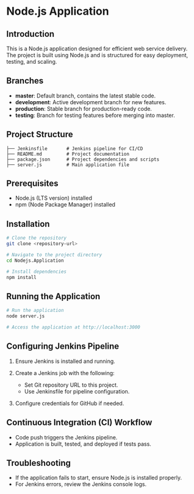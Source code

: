 # Node.js Application

## Introduction

This is a Node.js application designed for efficient web service delivery. The project is built using Node.js and is structured for easy deployment, testing, and scaling.

## Branches

* **master**: Default branch, contains the latest stable code.
* **development**: Active development branch for new features.
* **production**: Stable branch for production-ready code.
* **testing**: Branch for testing features before merging into master.

## Project Structure

```
├── Jenkinsfile       # Jenkins pipeline for CI/CD
├── README.md         # Project documentation
├── package.json      # Project dependencies and scripts
├── server.js         # Main application file
```

## Prerequisites

* Node.js (LTS version) installed
* npm (Node Package Manager) installed

## Installation

```bash
# Clone the repository
git clone <repository-url>

# Navigate to the project directory
cd Nodejs.Application

# Install dependencies
npm install
```

## Running the Application

```bash
# Run the application
node server.js

# Access the application at http://localhost:3000
```

## Configuring Jenkins Pipeline

1. Ensure Jenkins is installed and running.
2. Create a Jenkins job with the following:

   * Set Git repository URL to this project.
   * Use Jenkinsfile for pipeline configuration.
3. Configure credentials for GitHub if needed.

## Continuous Integration (CI) Workflow

* Code push triggers the Jenkins pipeline.
* Application is built, tested, and deployed if tests pass.

## Troubleshooting

* If the application fails to start, ensure Node.js is installed properly.
* For Jenkins errors, review the Jenkins console logs.



